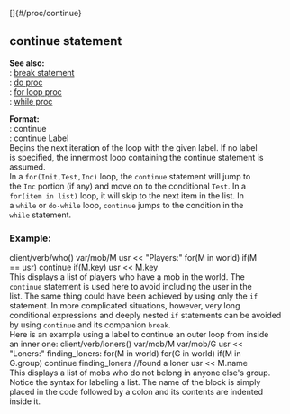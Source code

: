 []{#/proc/continue}    
## continue statement    
**See also:**    
:   [break statement](/ref/proc/break)    
:   [do proc](/ref/proc/do)    
:   [for loop proc](/ref/proc/for/loop)    
:   [while proc](/ref/proc/while)    
<!-- -->    
**Format:**    
:   continue    
:   continue Label    
Begins the next iteration of the loop with the given label. If no label    
is specified, the innermost loop containing the continue statement is    
assumed.    
In a `for(Init,Test,Inc)` loop, the `continue` statement will jump to    
the `Inc` portion (if any) and move on to the conditional `Test`. In a    
`for(item in list)` loop, it will skip to the next item in the list. In    
a `while` or `do-while` loop, `continue` jumps to the condition in the    
`while` statement.    
### Example:    
client/verb/who() var/mob/M usr \<\< \"Players:\" for(M in world) if(M    
== usr) continue if(M.key) usr \<\< M.key    
This displays a list of players who have a mob in the world. The    
`continue` statement is used here to avoid including the user in the    
list. The same thing could have been achieved by using only the `if`    
statement. In more complicated situations, however, very long    
conditional expressions and deeply nested `if` statements can be avoided    
by using `continue` and its companion `break`.    
Here is an example using a label to continue an outer loop from inside    
an inner one: client/verb/loners() var/mob/M var/mob/G usr \<\<    
\"Loners:\" finding_loners: for(M in world) for(G in world) if(M in    
G.group) continue finding_loners //found a loner usr \<\< M.name    
This displays a list of mobs who do not belong in anyone else\'s group.    
Notice the syntax for labeling a list. The name of the block is simply    
placed in the code followed by a colon and its contents are indented    
inside it.  